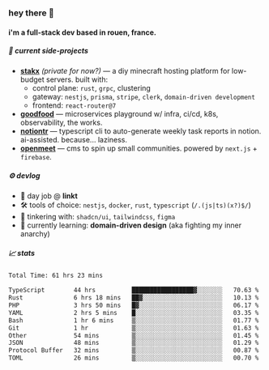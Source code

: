 ### hey there 👋

#### i'm a full-stack dev based in rouen, france.

##### 🚧 current side-projects

- [**stakx**](https://stakx.fr) *(private for now?)* — a diy minecraft hosting platform for low-budget servers. built with:
  - control plane: `rust`, `grpc`, clustering
  - gateway: `nestjs`, `prisma`, `stripe`, `clerk`, `domain-driven development`
  - frontend: `react-router@7`
- [**goodfood**](https://github.com/floriaaan/goodfood) — microservices playground w/ infra, ci/cd, k8s, observability, the works.
- [**notiontr**](https://github.com/floriaaan/notion-task-reporter) — typescript cli to auto-generate weekly task reports in notion. ai-assisted. because... laziness.
- [**openmeet**](https://github.com/floriaaan/openmeet) — cms to spin up small communities. powered by `next.js` + `firebase`.

##### ⚙️ devlog

- 🏢 day job @ **linkt**
- 🛠️ tools of choice: `nestjs`, `docker`, `rust`, `typescript` (`/.(js|ts)(x?)$/`)
- 🎨 tinkering with: `shadcn/ui`, `tailwindcss`, `figma`
- 🧠 currently learning: **domain-driven design** (aka fighting my inner anarchy)

##### 📈 stats

<!--START_SECTION:waka-->

```txt
Total Time: 61 hrs 23 mins

TypeScript        44 hrs          █████████████████▓░░░░░░░   70.63 %
Rust              6 hrs 18 mins   ██▓░░░░░░░░░░░░░░░░░░░░░░   10.13 %
PHP               3 hrs 50 mins   █▓░░░░░░░░░░░░░░░░░░░░░░░   06.17 %
YAML              2 hrs 5 mins    █░░░░░░░░░░░░░░░░░░░░░░░░   03.35 %
Bash              1 hr 6 mins     ▒░░░░░░░░░░░░░░░░░░░░░░░░   01.77 %
Git               1 hr            ▒░░░░░░░░░░░░░░░░░░░░░░░░   01.63 %
Other             54 mins         ▒░░░░░░░░░░░░░░░░░░░░░░░░   01.45 %
JSON              48 mins         ▒░░░░░░░░░░░░░░░░░░░░░░░░   01.29 %
Protocol Buffer   32 mins         ▒░░░░░░░░░░░░░░░░░░░░░░░░   00.87 %
TOML              26 mins         ▒░░░░░░░░░░░░░░░░░░░░░░░░   00.70 %
```

<!--END_SECTION:waka-->
